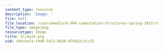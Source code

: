 ```yaml
---
content_type: resource
description: 'Image: '
file: null
file_location: /coursemedia/6-004-computation-structures-spring-2017/c0dcbafaf9d05e13862097b5b2c3cc75_Slide24.png
file_type: image/png
resourcetype: Image
title: Slide24.png
uid: c0dcbafa-f9d0-5e13-8620-97b5b2c3cc75
---
```

